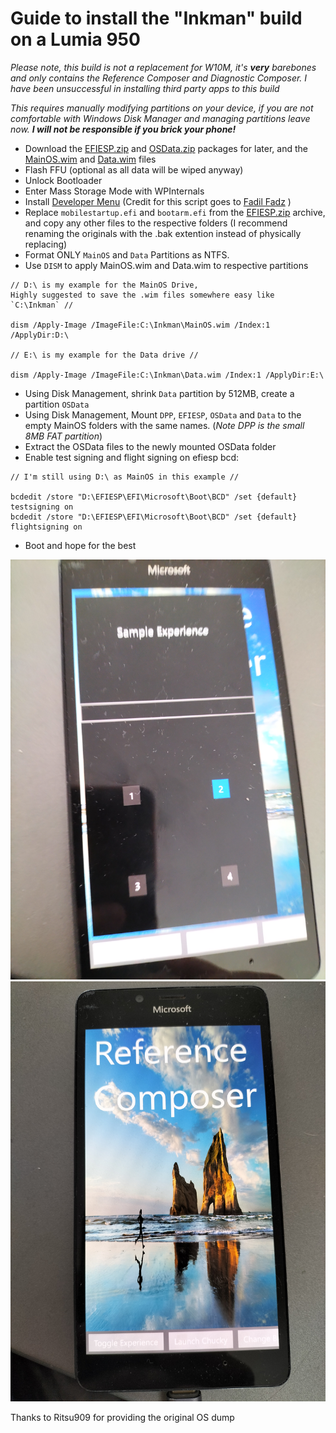# Guide to install the "Inkman" build on a Lumia 950

*Please note, this build is not a replacement for W10M, it's **very** barebones and only contains the Reference Composer and Diagnostic Composer. I have been unsuccessful in installing third party apps to this build*

*This requires manually modifying partitions on your device, if you are not comfortable with Windows Disk Manager and managing partitions leave now. **I will not be responsible if you brick your phone!***

- Download the [EFIESP.zip](https://github.com/Empyreal96/WP-16236-Inkman-Guide/releases/download/0.1/EFIESP.zip) and [OSData.zip](https://github.com/Empyreal96/WP-16236-Inkman-Guide/releases/download/0.1/OSData.zip) packages for later, and the [MainOS.wim](https://github.com/Empyreal96/WP-16236-Inkman-Guide/releases/download/0.1/MainOS.wim) and [Data.wim](https://github.com/Empyreal96/WP-16236-Inkman-Guide/releases/download/0.1/Data.wim) files
- Flash FFU (optional as all data will be wiped anyway)
- Unlock Bootloader
- Enter Mass Storage Mode with WPInternals
- Install [Developer Menu](https://github.com/Empyreal96/WP-16236-Inkman-Guide/releases/download/0.1/Developer_Menu_Installer_V2.zip) (Credit for this script goes to [Fadil Fadz](https://github.com/fadilfadz01) )
- Replace `mobilestartup.efi` and `bootarm.efi` from the [EFIESP.zip](https://github.com/Empyreal96/WP-16236-Inkman-Guide/releases/download/0.1/EFIESP.zip) archive, and copy any other files to the respective folders (I recommend renaming the originals with the .bak extention instead of physically replacing)
- Format ONLY `MainOS` and `Data` Partitions as NTFS.
- Use `DISM` to apply MainOS.wim and Data.wim to respective partitions
```
// D:\ is my example for the MainOS Drive,
Highly suggested to save the .wim files somewhere easy like `C:\Inkman` //

dism /Apply-Image /ImageFile:C:\Inkman\MainOS.wim /Index:1 /ApplyDir:D:\

// E:\ is my example for the Data drive //

dism /Apply-Image /ImageFile:C:\Inkman\Data.wim /Index:1 /ApplyDir:E:\
```
- Using Disk Management, shrink `Data` partition by 512MB, create a partition `OSData`
- Using Disk Management, Mount `DPP`, `EFIESP`, `OSData` and `Data` to the empty MainOS folders with the same names. (*Note DPP is the small 8MB FAT partition*)
- Extract the OSData files to the newly mounted OSData folder
- Enable test signing and flight signing on efiesp bcd:
```
// I'm still using D:\ as MainOS in this example //

bcdedit /store "D:\EFIESP\EFI\Microsoft\Boot\BCD" /set {default} testsigning on
bcdedit /store "D:\EFIESP\EFI\Microsoft\Boot\BCD" /set {default} flightsigning on

```
- Boot and hope for the best


![](IMG20230819132115.jpg) ![](IMG20230819132055.jpg)



Thanks to Ritsu909 for providing the original OS dump
